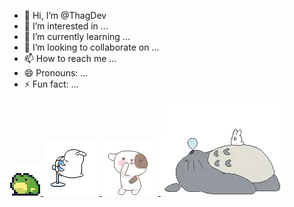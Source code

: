 - 👋 Hi, I’m @ThagDev
- 👀 I’m interested in ...
- 🌱 I’m currently learning ...
- 💞️ I’m looking to collaborate on ...
- 📫 How to reach me ...
- 😄 Pronouns: ...
- ⚡ Fun fact: ...

<a href="#">
<img src="/images/frog.webp" alt="frog"/>
</a>
<a href="#">
<img src="/images/catfan.webp" alt="frog"/>
</a>
<a href="#">
<img src="/images/catdance.webp" alt="frog"/>
</a>

<a href="#">
<img src="/images/catsleep.webp" alt="frog"/>
</a>
